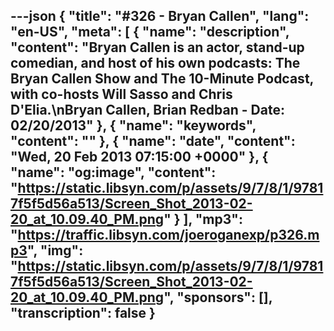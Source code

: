---json
{
  "title": "#326 - Bryan Callen",
  "lang": "en-US",
  "meta": [
    {
      "name": "description",
      "content": "Bryan Callen is an actor, stand-up comedian, and host of his own podcasts: The Bryan Callen Show and The 10-Minute Podcast, with co-hosts Will Sasso and Chris D'Elia.\nBryan Callen, Brian Redban - Date: 02/20/2013"
    },
    {
      "name": "keywords",
      "content": ""
    },
    {
      "name": "date",
      "content": "Wed, 20 Feb 2013 07:15:00 +0000"
    },
    {
      "name": "og:image",
      "content": "https://static.libsyn.com/p/assets/9/7/8/1/97817f5f5d56a513/Screen_Shot_2013-02-20_at_10.09.40_PM.png"
    }
  ],
  "mp3": "https://traffic.libsyn.com/joeroganexp/p326.mp3",
  "img": "https://static.libsyn.com/p/assets/9/7/8/1/97817f5f5d56a513/Screen_Shot_2013-02-20_at_10.09.40_PM.png",
  "sponsors": [],
  "transcription": false
}
---
<episode-header />

<timemark seconds="0" />

<transcribe-call-to-action />

<episode-footer />